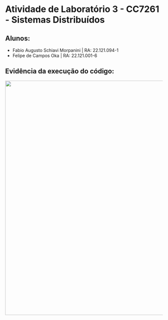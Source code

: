 # Atividade de Laboratório 3 - CC7261 - Sistemas Distribuídos

## Alunos:
- Fabio Augusto Schiavi Morpanini   | RA: 22.121.094-1
- Felipe de Campos Oka              | RA: 22.121.001-6

## Evidência da execução do código:

<div align="center">
<img src="https://github.com/KaburauNero/lab03SD/assets/92650933/1a5f1288-ba45-4818-9e6d-f319126de963" width="750px" />
</div>
